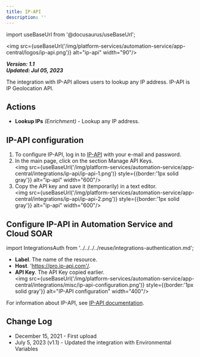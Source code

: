 ```yaml
---
title: IP-API
description: ''
---
```

import useBaseUrl from '@docusaurus/useBaseUrl';

<img src={useBaseUrl('/img/platform-services/automation-service/app-central/logos/ip-api.png')} alt="ip-api" width="90"/>

***Version: 1.1  
Updated: Jul 05, 2023***

The integration with IP-API allows users to lookup any IP address. IP-API is IP Geolocation API.

## Actions

* **Lookup IPs** *(Enrichment)* - Lookup any IP address.

## IP-API configuration

1. To configure IP-API, log in to [IP-API](https://members.ip-api.com/) with your e-mail and password. 
1. In the main page, click on the section Manage API Keys.<br/><img src={useBaseUrl('/img/platform-services/automation-service/app-central/integrations/ip-api/ip-api-1.png')} style={{border:'1px solid gray'}} alt="ip-api" width="600"/>
1. Copy the API key and save it (temporarily) in a text editor. <br/><img src={useBaseUrl('/img/platform-services/automation-service/app-central/integrations/ip-api/ip-api-2.png')} style={{border:'1px solid gray'}} alt="ip-api" width="600"/>

## Configure IP-API in Automation Service and Cloud SOAR

import IntegrationsAuth from '../../../../reuse/integrations-authentication.md';

<IntegrationsAuth/>

   * **Label**. The name of the resource.
   * **Host**. 'https://pro.ip-api.com'/.
   * **API Key**. The API Key copied earlier.<br/><img src={useBaseUrl('/img/platform-services/automation-service/app-central/integrations/misc/ip-api-configuration.png')} style={{border:'1px solid gray'}} alt="IP-API configuration" width="400"/>

For information about IP-API, see [IP-API documentation](https://ip-api.com/docs/).

## Change Log

* December 15, 2021 - First upload
* July 5, 2023 (v1.1) - Updated the integration with Environmental Variables
